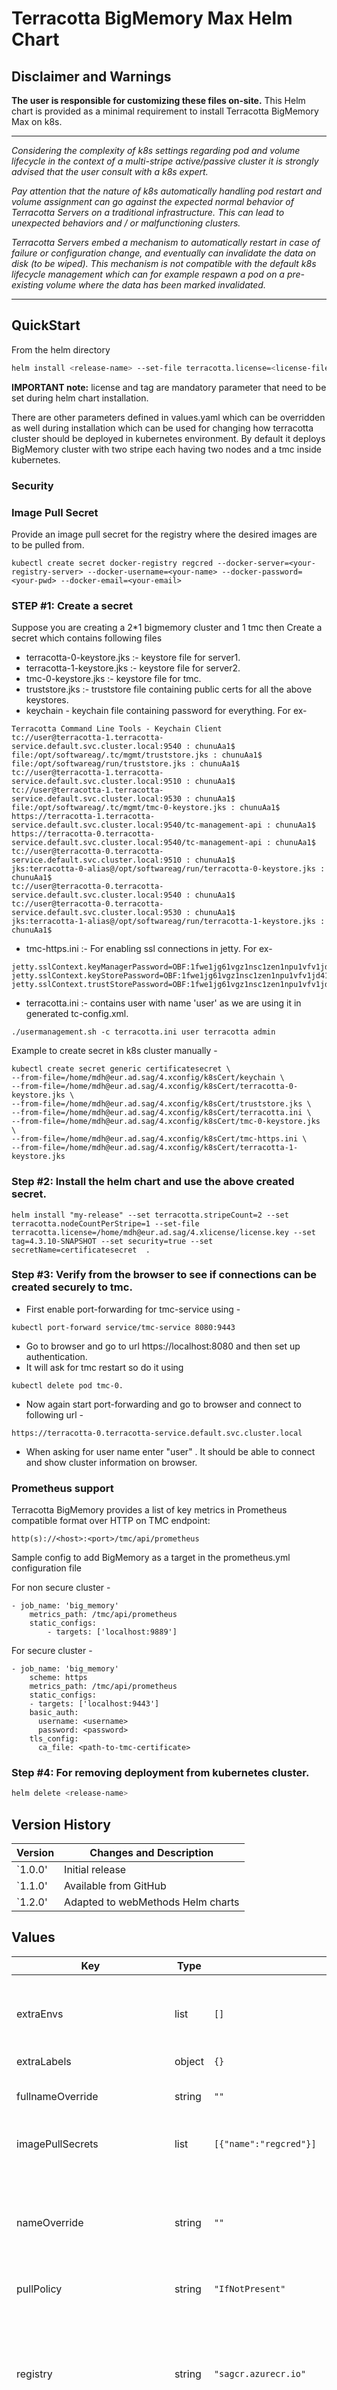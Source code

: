 # Terracotta BigMemory Max Helm Chart

## Disclaimer and Warnings

**The user is responsible for customizing these files on-site.**
This Helm chart is provided as a minimal requirement to install Terracotta BigMemory Max on k8s.

---

*Considering the complexity of k8s settings regarding pod and volume lifecycle in the context of a multi-stripe active/passive cluster it is strongly advised that the user consult with a k8s expert.*

*Pay attention that the nature of k8s automatically handling pod restart and volume assignment can go against the expected normal behavior of Terracotta Servers on a traditional infrastructure. This can lead to unexpected behaviors and / or malfunctioning clusters.*

*Terracotta Servers embed a mechanism to automatically restart in case of failure or configuration change, and eventually can invalidate the data on disk (to be wiped). This mechanism is not compatible with the default k8s lifecycle management which can for example respawn a pod on a pre-existing volume where the data has been marked invalidated.*

---

## QuickStart

From the helm directory

```bash
helm install <release-name> --set-file terracotta.license=<license-file> --set tag=4.3.10-SNAPSHOT .
```

**IMPORTANT note:** license and tag are mandatory parameter that need to be set during helm chart installation.

There are other parameters defined in values.yaml which can be overridden as well during installation which can be used
for changing how terracotta cluster should be deployed in kubernetes environment. By default it deploys BigMemory
cluster with two stripe each having two nodes and a tmc inside kubernetes.

### Security

### Image Pull Secret

Provide an image pull secret for the registry where the desired images  are to be pulled from.

```
kubectl create secret docker-registry regcred --docker-server=<your-registry-server> --docker-username=<your-name> --docker-password=<your-pwd> --docker-email=<your-email>
```

### STEP #1: Create a secret

Suppose you are creating a 2*1 bigmemory cluster and 1 tmc then Create a secret which contains following files

- terracotta-0-keystore.jks :- keystore file for server1.
- terracotta-1-keystore.jks :- keystore file for server2.
- tmc-0-keystore.jks :- keystore file for tmc.
- truststore.jks :- truststore file containing public certs for all the above keystores.
- keychain - keychain file containing password for everything. For ex-

````
Terracotta Command Line Tools - Keychain Client
tc://user@terracotta-1.terracotta-service.default.svc.cluster.local:9540 : chunuAa1$
file:/opt/softwareag/.tc/mgmt/truststore.jks : chunuAa1$
file:/opt/softwareag/run/truststore.jks : chunuAa1$
tc://user@terracotta-1.terracotta-service.default.svc.cluster.local:9510 : chunuAa1$
tc://user@terracotta-1.terracotta-service.default.svc.cluster.local:9530 : chunuAa1$
file:/opt/softwareag/.tc/mgmt/tmc-0-keystore.jks : chunuAa1$
https://terracotta-1.terracotta-service.default.svc.cluster.local:9540/tc-management-api : chunuAa1$
https://terracotta-0.terracotta-service.default.svc.cluster.local:9540/tc-management-api : chunuAa1$
tc://user@terracotta-0.terracotta-service.default.svc.cluster.local:9510 : chunuAa1$
jks:terracotta-0-alias@/opt/softwareag/run/terracotta-0-keystore.jks : chunuAa1$
tc://user@terracotta-0.terracotta-service.default.svc.cluster.local:9540 : chunuAa1$
tc://user@terracotta-0.terracotta-service.default.svc.cluster.local:9530 : chunuAa1$
jks:terracotta-1-alias@/opt/softwareag/run/terracotta-1-keystore.jks : chunuAa1$
````

- tmc-https.ini :- For enabling ssl connections in jetty. For ex-

````
jetty.sslContext.keyManagerPassword=OBF:1fwe1jg61vgz1nsc1zen1npu1vfv1jd41fsw
jetty.sslContext.keyStorePassword=OBF:1fwe1jg61vgz1nsc1zen1npu1vfv1jd41fsw
jetty.sslContext.trustStorePassword=OBF:1fwe1jg61vgz1nsc1zen1npu1vfv1jd41fsw
````

- terracotta.ini :- contains user with name 'user' as we are using it in generated tc-config.xml.

````
./usermanagement.sh -c terracotta.ini user terracotta admin
````

Example to create secret in k8s cluster manually -

````
kubectl create secret generic certificatesecret \
--from-file=/home/mdh@eur.ad.sag/4.xconfig/k8sCert/keychain \
--from-file=/home/mdh@eur.ad.sag/4.xconfig/k8sCert/terracotta-0-keystore.jks \
--from-file=/home/mdh@eur.ad.sag/4.xconfig/k8sCert/truststore.jks \
--from-file=/home/mdh@eur.ad.sag/4.xconfig/k8sCert/terracotta.ini \
--from-file=/home/mdh@eur.ad.sag/4.xconfig/k8sCert/tmc-0-keystore.jks \
--from-file=/home/mdh@eur.ad.sag/4.xconfig/k8sCert/tmc-https.ini \
--from-file=/home/mdh@eur.ad.sag/4.xconfig/k8sCert/terracotta-1-keystore.jks
````

### Step #2: Install the helm chart and use the above created secret.

````
helm install "my-release" --set terracotta.stripeCount=2 --set terracotta.nodeCountPerStripe=1 --set-file terracotta.license=/home/mdh@eur.ad.sag/4.xlicense/license.key --set tag=4.3.10-SNAPSHOT --set security=true --set secretName=certificatesecret  .
````

### Step #3: Verify from the browser to see if connections can be created securely to tmc.

- First enable port-forwarding for tmc-service using -

````
kubectl port-forward service/tmc-service 8080:9443
````

- Go to browser and go to url https://localhost:8080 and then set up authentication.
- It will ask for tmc restart so do it using

```
kubectl delete pod tmc-0.
```

- Now again start port-forwarding and go to browser and connect to following url -

```
https://terracotta-0.terracotta-service.default.svc.cluster.local
```

- When asking for user name enter "user" . It should be able to connect and show cluster information on browser.

### Prometheus support
Terracotta BigMemory provides a list of key metrics in Prometheus compatible format over HTTP on TMC endpoint:
```
http(s)://<host>:<port>/tmc/api/prometheus
```
Sample config to add BigMemory as a target in the prometheus.yml configuration file

For non secure cluster -
```
- job_name: 'big_memory'
    metrics_path: /tmc/api/prometheus
    static_configs:
        - targets: ['localhost:9889']
```

For secure cluster -
```
- job_name: 'big_memory'
    scheme: https
    metrics_path: /tmc/api/prometheus
    static_configs:
    - targets: ['localhost:9443']
    basic_auth:
      username: <username>
      password: <password>
    tls_config:
      ca_file: <path-to-tmc-certificate>
```

### Step #4: For removing deployment from kubernetes cluster.

```bash
helm delete <release-name>
```

## Version History

| Version | Changes and Description |
|---------|-------------------------|
| `1.0.0' | Initial release         |
| `1.1.0' | Available from GitHub   |
| `1.2.0' | Adapted to webMethods Helm charts   |

## Values

| Key | Type | Default | Description |
|-----|------|---------|-------------|
| extraEnvs | list | `[]` | Exta environment properties to be passed on to the terracotta runtime  - name: extraEnvironmentVariable    value: "myvalue" |
| extraLabels | object | `{}` | Extra Labels |
| fullnameOverride | string | `""` | Overwrites full workload name. As default, the workload name is release name + '-' + Chart name. |
| imagePullSecrets | list | `[{"name":"regcred"}]` | Image pull secret reference. By default looks for `regcred`. |
| nameOverride | string | `""` | Overwrites Chart name of release name in workload name. As default, the workload name is release name + '-' + Chart name. The workload name is at the end release name + '-' + value of `nameOverride`. |
| pullPolicy | string | `"IfNotPresent"` |  |
| registry | string | `"sagcr.azurecr.io"` | The repository for the image. By default, this points to the Software AG container repository. Change this for air-gaped installations or custom images. For the Software AG container repository you need to have a valid access token stored as registry credentials |
| resources | object | `{}` | We usually recommend not to specify default resources and to leave this as a conscious choice for the user. This also increases chances charts run on environments with little resources, such as Minikube. If you do want to specify resources, uncomment the following lines, adjust them as necessary, and remove the curly braces after 'resources:'.  tsaContainer:   limits:     cpu: 100m     memory: 128Mi   requests:     cpu: 100m     memory: 128Mi tmcContainer:   requests:     cpu: 500m     memory: 2Gi   limits:     # use a high cpu limit to avoid the container being throttled     cpu: 8     memory: 4Gi |
| securityContext.fsGroup | int | `0` |  |
| securityContext.runAsGroup | int | `0` |  |
| securityContext.runAsNonRoot | bool | `true` |  |
| securityContext.runAsUser | int | `1724` |  |
| serverImage | string | `"bigmemorymax-server"` |  |
| serverStorage | string | `"10Gi"` | The pvc storage request for the server pods |
| tag | string | `"4.4.0"` | Specific version to not accidentally change production versions with newer images. |
| terracotta | object | `{"datastoreSize":"4G","jsonLogging":true,"license":"","nodeCountPerStripe":2,"offHeapSize":"2G","restartable":false,"secretName":"","security":false,"selfSignedCerts":true,"serverOpts":"","stripeCount":2,"tmcManagementPort":9889,"tmcOpts":"","tmcSecurePort":9443,"tsaGroupPort":9530,"tsaManagementPort":9540,"tsaPort":9510}` | Terracotta BigMemoryMax configurations |
| terracotta.datastoreSize | string | `"4G"` | The <datastoreSize> configuration for each Terracotta server. |
| terracotta.jsonLogging | bool | `true` | The JSON_LOGGING environment variable for each Terracotta server. |
| terracotta.license | string | `""` | The license content for the Terracotta cluster. Optional. |
| terracotta.nodeCountPerStripe | int | `2` | The number of Terracotta servers per stripe. |
| terracotta.offHeapSize | string | `"2G"` | The <offheap> configuration for each Terracotta server. |
| terracotta.restartable | bool | `false` | The <restartable> configuration for each Terracotta server. |
| terracotta.secretName | string | `""` | Create a secret manually in cluster which contains all the necessary certs, files etc. for all the servers as well as tmc as the same secret will be mounted to all the pods deployed via this helm chart. |
| terracotta.security | bool | `false` | Add the <security> configuration for each Terracotta server. Requires secretName to be set. |
| terracotta.selfSignedCerts | bool | `true` | Configure JAVA_OPTS appropriately when using self-signed certificates. |
| terracotta.serverOpts | string | `""` | Can be used for passing some jvm related options for terracotta servers. |
| terracotta.stripeCount | int | `2` | The number of Terracotta stripes to deploy. |
| terracotta.tmcManagementPort | int | `9889` | TMC Management Port |
| terracotta.tmcOpts | string | `""` | Can be used for passing some jvm related options for tmc. |
| terracotta.tmcSecurePort | int | `9443` | TMC Secure Port |
| terracotta.tsaGroupPort | int | `9530` | TSA group port |
| terracotta.tsaManagementPort | int | `9540` | TSA Management port |
| terracotta.tsaPort | int | `9510` | TSA port |
| tmcImage | string | `"bigmemorymax-management-server"` |  |
| tmcServer | object | `{"livenessProbe":{"failureThreshold":3,"initialDelaySeconds":20,"periodSeconds":30,"successThreshold":1,"tcpSocket":{"port":9889},"timeoutSeconds":5},"readinessProbe":{"failureThreshold":3,"initialDelaySeconds":20,"periodSeconds":30,"successThreshold":1,"tcpSocket":{"port":9889},"timeoutSeconds":5},"startupProbe":{"failureThreshold":3,"initialDelaySeconds":10,"periodSeconds":30,"successThreshold":1,"tcpSocket":{"port":9889},"timeoutSeconds":5}}` | TMC-specific configurations for probes |
| tmcServer.livenessProbe | object | `{"failureThreshold":3,"initialDelaySeconds":20,"periodSeconds":30,"successThreshold":1,"tcpSocket":{"port":9889},"timeoutSeconds":5}` | Configure liveness probe |
| tmcServer.readinessProbe | object | `{"failureThreshold":3,"initialDelaySeconds":20,"periodSeconds":30,"successThreshold":1,"tcpSocket":{"port":9889},"timeoutSeconds":5}` | Configure readiness probe |
| tmcServer.startupProbe | object | `{"failureThreshold":3,"initialDelaySeconds":10,"periodSeconds":30,"successThreshold":1,"tcpSocket":{"port":9889},"timeoutSeconds":5}` | Configure startup probe |
| tmcStorage | string | `"1Gi"` | The pvc storage request for the tmc pods |
| tsaServer | object | `{"livenessProbe":{"failureThreshold":3,"initialDelaySeconds":30,"periodSeconds":30,"successThreshold":1,"tcpSocket":{"port":9530},"timeoutSeconds":5},"readinessProbe":{"failureThreshold":3,"initialDelaySeconds":30,"periodSeconds":30,"successThreshold":1,"tcpSocket":{"port":9530},"timeoutSeconds":5},"startupProbe":{"failureThreshold":3,"initialDelaySeconds":10,"periodSeconds":5,"successThreshold":1,"tcpSocket":{"port":9530},"timeoutSeconds":5}}` | TSA container-specific configurations for probes |
| tsaServer.livenessProbe | object | `{"failureThreshold":3,"initialDelaySeconds":30,"periodSeconds":30,"successThreshold":1,"tcpSocket":{"port":9530},"timeoutSeconds":5}` | Configure liveness probe |
| tsaServer.readinessProbe | object | `{"failureThreshold":3,"initialDelaySeconds":30,"periodSeconds":30,"successThreshold":1,"tcpSocket":{"port":9530},"timeoutSeconds":5}` | Configure readiness probe |
| tsaServer.startupProbe | object | `{"failureThreshold":3,"initialDelaySeconds":10,"periodSeconds":5,"successThreshold":1,"tcpSocket":{"port":9530},"timeoutSeconds":5}` | Configure startup probe |
